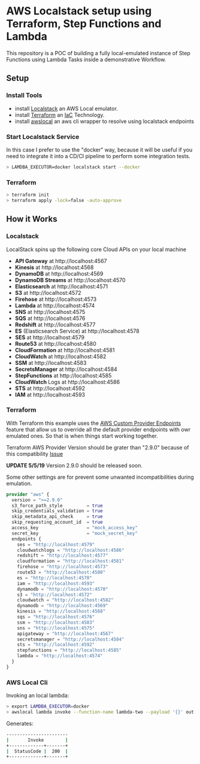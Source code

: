 # AWS Localstack setup using Terraform, Step Functions and Lambda

This repository is a POC of building a fully local-emulated instance of Step Functions using Lambda Tasks inside a demonstrative Workflow.

## Setup

### Install Tools
 * install [Localstack](https://github.com/localstack/localstack) an AWS Local emulator.
 * install [Terraform](https://www.terraform.io/) an [IaC](https://en.wikipedia.org/wiki/Infrastructure_as_code) Technology.
 * install [awslocal](https://github.com/localstack/awscli-local) an aws cli wrapper to resolve using localstack endpoints

### Start Localstack Service

In this case I prefer to use the "docker" way, because it will be useful if you need to integrate it into a CD/CI pipeline to perform some integration tests.

```bash
> LAMDBA_EXECUTOR=docker localstack start --docker
```

### Terraform 

```bash
> terraform init
> terraform apply -lock=false -auto-approve
```

## How it Works

### Localstack
LocalStack spins up the following core Cloud APIs on your local machine

 * **API Gateway** at http://localhost:4567
 * **Kinesis** at http://localhost:4568
 * **DynamoDB** at http://localhost:4569
 * **DynamoDB Streams** at http://localhost:4570
 * **Elasticsearch** at http://localhost:4571
 * **S3** at http://localhost:4572
 * **Firehose** at http://localhost:4573
 * **Lambda** at http://localhost:4574
 * **SNS** at http://localhost:4575
 * **SQS** at http://localhost:4576
 * **Redshift** at http://localhost:4577
 * **ES** (Elasticsearch Service) at http://localhost:4578
 * **SES** at http://localhost:4579
 * **Route53** at http://localhost:4580
 * **CloudFormation** at http://localhost:4581
 * **CloudWatch** at http://localhost:4582
 * **SSM** at http://localhost:4583
 * **SecretsManager** at http://localhost:4584
 * **StepFunctions** at http://localhost:4585
 * **CloudWatch** Logs at http://localhost:4586
 * **STS** at http://localhost:4592
 * **IAM** at http://localhost:4593



### Terraform
With Terraform this example uses the [AWS Custom Provider Endpoints](https://github.com/terraform-providers/terraform-provider-openstack/pull/501) feature that allow us to override all the default provider endpoints with owr emulated ones. So that is when things start working together.

Terraform AWS Provider Version should be grater than "2.9.0" because of this compatibility [Issue](https://github.com/terraform-providers/terraform-provider-aws/pull/8467)

**UPDATE 5/5/19** Version 2.9.0 should be released soon.

Some other settings are for prevent some unwanted incompatibilities during emulation.

```terraform
provider "aws" {
  version = ">=2.9.0"
  s3_force_path_style         = true
  skip_credentials_validation = true
  skip_metadata_api_check     = true
  skip_requesting_account_id  = true
  access_key                  = "mock_access_key"
  secret_key                  = "mock_secret_key"
  endpoints {
    ses = "http://localhost:4579"
    cloudwatchlogs = "http://localhost:4586"
    redshift = "http://localhost:4577"
    cloudformation = "http://localhost:4581"
    firehose = "http://localhost:4573"
    route53 = "http://localhost:4580"
    es = "http://localhost:4578"
    iam = "http://localhost:4593"
    dynamodb = "http://localhost:4570"
    s3 = "http://localhost:4572"
    cloudwatch = "http://localhost:4582"
    dynamodb = "http://localhost:4569"
    kinesis = "http://localhost:4568"
    sqs = "http://localhost:4576"
    ssm = "http://localhost:4583"
    sns = "http://localhost:4575"
    apigateway = "http://localhost:4567"
    secretsmanager = "http://localhost:4584"
    sts = "http://localhost:4592"
    stepfunctions = "http://localhost:4585"
    lambda = "http://localhost:4574"
  }
}
```

### AWS Local Cli

Invoking an local lambda:

```bash
> export LAMDBA_EXECUTOR=docker
> awslocal lambda invoke --function-name lambda-two --payload '{}' out.txt

```
Generates:

```bash
-----------------------
|       Invoke        |
+-------------+-------+
|  StatusCode |  200  |
+-------------+-------+
```
